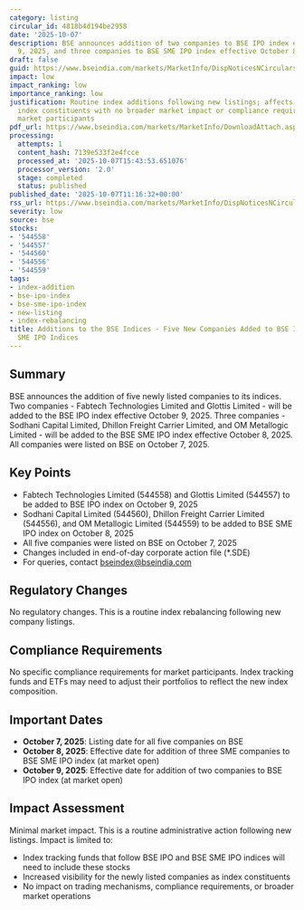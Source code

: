 ```yaml
---
category: listing
circular_id: 4818b4d194be2958
date: '2025-10-07'
description: BSE announces addition of two companies to BSE IPO index effective October
  9, 2025, and three companies to BSE SME IPO index effective October 8, 2025.
draft: false
guid: https://www.bseindia.com/markets/MarketInfo/DispNoticesNCirculars.aspx?Noticeid={6F02EB5E-505C-4DA4-BFD3-C8C95AB00F46}&noticeno=20251007-24&dt=10/07/2025&icount=24&totcount=76&flag=0
impact: low
impact_ranking: low
importance_ranking: low
justification: Routine index additions following new listings; affects only specific
  index constituents with no broader market impact or compliance requirements for
  market participants
pdf_url: https://www.bseindia.com/markets/MarketInfo/DownloadAttach.aspx?id=20251007-24&attachedId=
processing:
  attempts: 1
  content_hash: 7139e533f2e4fcce
  processed_at: '2025-10-07T15:43:53.651076'
  processor_version: '2.0'
  stage: completed
  status: published
published_date: '2025-10-07T11:16:32+00:00'
rss_url: https://www.bseindia.com/markets/MarketInfo/DispNoticesNCirculars.aspx?Noticeid={6F02EB5E-505C-4DA4-BFD3-C8C95AB00F46}&noticeno=20251007-24&dt=10/07/2025&icount=24&totcount=76&flag=0
severity: low
source: bse
stocks:
- '544558'
- '544557'
- '544560'
- '544556'
- '544559'
tags:
- index-addition
- bse-ipo-index
- bse-sme-ipo-index
- new-listing
- index-rebalancing
title: Additions to the BSE Indices - Five New Companies Added to BSE IPO and BSE
  SME IPO Indices
---
```


## Summary

BSE announces the addition of five newly listed companies to its indices. Two companies - Fabtech Technologies Limited and Glottis Limited - will be added to the BSE IPO index effective October 9, 2025. Three companies - Sodhani Capital Limited, Dhillon Freight Carrier Limited, and OM Metallogic Limited - will be added to the BSE SME IPO index effective October 8, 2025. All companies were listed on BSE on October 7, 2025.

## Key Points

- Fabtech Technologies Limited (544558) and Glottis Limited (544557) to be added to BSE IPO index on October 9, 2025
- Sodhani Capital Limited (544560), Dhillon Freight Carrier Limited (544556), and OM Metallogic Limited (544559) to be added to BSE SME IPO index on October 8, 2025
- All five companies were listed on BSE on October 7, 2025
- Changes included in end-of-day corporate action file (*.SDE)
- For queries, contact bseindex@bseindia.com

## Regulatory Changes

No regulatory changes. This is a routine index rebalancing following new company listings.

## Compliance Requirements

No specific compliance requirements for market participants. Index tracking funds and ETFs may need to adjust their portfolios to reflect the new index composition.

## Important Dates

- **October 7, 2025**: Listing date for all five companies on BSE
- **October 8, 2025**: Effective date for addition of three SME companies to BSE SME IPO index (at market open)
- **October 9, 2025**: Effective date for addition of two companies to BSE IPO index (at market open)

## Impact Assessment

Minimal market impact. This is a routine administrative action following new listings. Impact is limited to:
- Index tracking funds that follow BSE IPO and BSE SME IPO indices will need to include these stocks
- Increased visibility for the newly listed companies as index constituents
- No impact on trading mechanisms, compliance requirements, or broader market operations